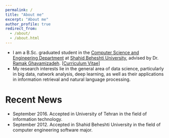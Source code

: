 ```yaml
---
permalink: /
title: "About me"
excerpt: "About me"
author_profile: true
redirect_from: 
  - /about/
  - /about.html
---
```



* I am a B.Sc. graduated student in the [Computer Science and Engineering Department](https://sbu.ac.ir/Cols/CSE) at [Shahid Beheshti University](http://sbu.ac.ir/), advised by Dr. [Ramak Ghavamizadeh](https://sbu.ac.ir/Pages/Profiles.aspx?proffID=375537). [[Curriculum Vitae](https://meysamfozi.github.io/cv/)]
* My research interests lie in the general area of data science, particularly in big data, natwork analysis, deep learning, as well as their applications in information retrieval and natural language processing.
<!-- * I received my Bachelor’s Degree in [Shanghai Jiao Tong University](http://en.sjtu.edu.cn/). My undergraduate research advisors are Prof. [Yong Yu](http://apex.sjtu.edu.cn/members/yyu), Prof. [Weinan Zhang](http://wnzhang.net/) and Prof. [Jun Wang](http://www0.cs.ucl.ac.uk/staff/jun.wang/). -->


# Recent News
* September 2016. Accepted in University of Tehran in the field of information technology.
* September 2012. Accepted in Shahid Beheshti University in the field of computer engineering software major.
